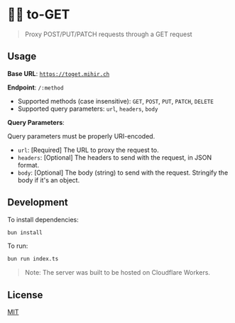 # 🏄‍♂️ to-GET

> Proxy POST/PUT/PATCH requests through a GET request

## Usage

**Base URL**: [`https://toget.mihir.ch`](https://toget.mihir.ch)

**Endpoint**: `/:method`

- Supported methods (case insensitive): `GET`, `POST`, `PUT`, `PATCH`, `DELETE`
- Supported query parameters: `url`, `headers`, `body`

**Query Parameters**:

Query parameters must be properly URI-encoded.

- `url`: [Required] The URL to proxy the request to.
- `headers`: [Optional] The headers to send with the request, in JSON format.
- `body`: [Optional] The body (string) to send with the request. Stringify the body if it's an object.

## Development

To install dependencies:

```bash
bun install
```

To run:

```bash
bun run index.ts
```

> Note: The server was built to be hosted on Cloudflare Workers.

## License

[MIT](LICENSE)

